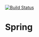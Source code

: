 [![Build Status](https://app.travis-ci.com/HiegoGR/Spring.svg?branch=main)](https://app.travis-ci.com/HiegoGR/Spring)
# Spring
